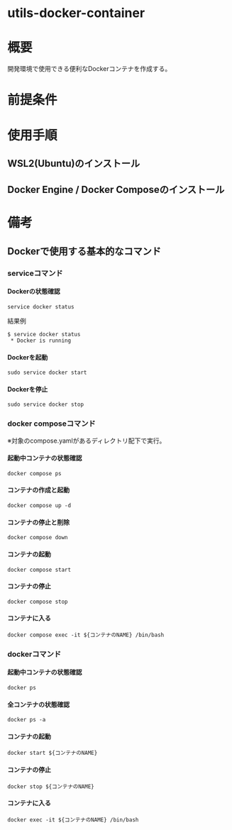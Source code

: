 # **utils-docker-container**
# 概要
開発環境で使用できる便利なDockerコンテナを作成する。

# 前提条件

# 使用手順
## WSL2(Ubuntu)のインストール

## Docker Engine / Docker Composeのインストール

# 備考
## Dockerで使用する基本的なコマンド
### serviceコマンド
#### Dockerの状態確認
```console
service docker status
```
結果例
```console
$ service docker status
 * Docker is running
```
#### Dockerを起動
```console
sudo service docker start
```
#### Dockerを停止
```console
sudo service docker stop
```
### docker composeコマンド
※対象のcompose.yamlがあるディレクトリ配下で実行。
#### 起動中コンテナの状態確認  
```console
docker compose ps
```
#### コンテナの作成と起動
```console
docker compose up -d
```
#### コンテナの停止と削除  
```console
docker compose down
```
#### コンテナの起動
```console
docker compose start
```
#### コンテナの停止
```console
docker compose stop
```
#### コンテナに入る
```console
docker compose exec -it ${コンテナのNAME} /bin/bash
```
### dockerコマンド
#### 起動中コンテナの状態確認  
```console
docker ps
```
#### 全コンテナの状態確認  
```console
docker ps -a
```
#### コンテナの起動
```console
docker start ${コンテナのNAME}
```
#### コンテナの停止
```console
docker stop ${コンテナのNAME}
```
#### コンテナに入る
```console
docker exec -it ${コンテナのNAME} /bin/bash
```
